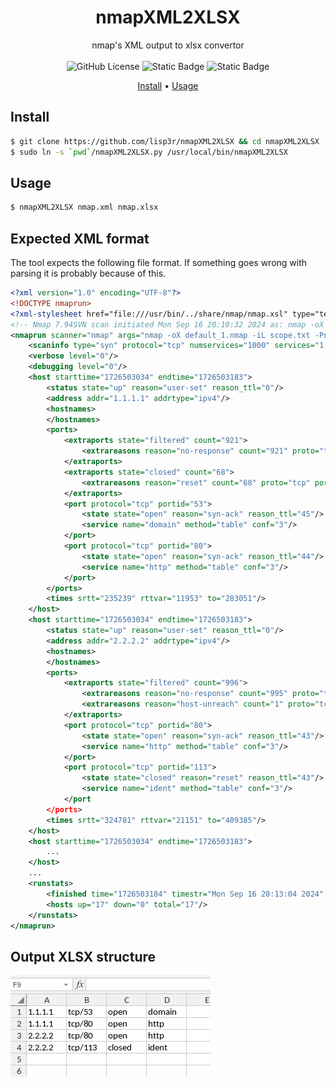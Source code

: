 <h1 align="center">nmapXML2XLSX</h1>
<div align="center">
  nmap's XML output to xlsx convertor<br>
   <br>
  <img alt="GitHub License" src="https://img.shields.io/github/license/lisp3r/AYO?style=for-the-badge&labelColor=blue&color=violet">
  <img alt="Static Badge" src="https://img.shields.io/badge/Tested--on-Linux-violet?style=for-the-badge&logo=linux&logoColor=black&labelColor=blue">
  <img alt="Static Badge" src="https://img.shields.io/badge/Bash-violet?style=for-the-badge&logo=gnubash&logoColor=black&labelColor=blue">
  <p></p>
    <a href="https://github.com/lisp3r/nmapXML2XLSX/blob/main/README.md#install">Install</a>
  <span> • </span>
	<a href="https://github.com/lisp3r/nmapXML2XLSX/blob/main/README.md#usage">Usage</a>
  <p></p>
</div>


## Install

```bash
$ git clone https://github.com/lisp3r/nmapXML2XLSX && cd nmapXML2XLSX
$ sudo ln -s `pwd`/nmapXML2XLSX.py /usr/local/bin/nmapXML2XLSX
```

## Usage

```bash
$ nmapXML2XLSX nmap.xml nmap.xlsx
```

## Expected XML format

The tool expects the following file format. If something goes wrong with parsing it is probably because of this.

```xml
<?xml version="1.0" encoding="UTF-8"?>
<!DOCTYPE nmaprun>
<?xml-stylesheet href="file:///usr/bin/../share/nmap/nmap.xsl" type="text/xsl"?>
<!-- Nmap 7.94SVN scan initiated Mon Sep 16 20:10:32 2024 as: nmap -oX default_1.nmap -iL s1.txt -Pn -->
<nmaprun scanner="nmap" args="nmap -oX default_1.nmap -iL scope.txt -Pn" start="1726503032" startstr="Mon Sep 16 20:10:32 2024" version="7.94SVN" xmloutputversion="1.05">
    <scaninfo type="syn" protocol="tcp" numservices="1000" services="1,3-4..."/>
    <verbose level="0"/>
    <debugging level="0"/>
    <host starttime="1726503034" endtime="1726503183">
        <status state="up" reason="user-set" reason_ttl="0"/>
        <address addr="1.1.1.1" addrtype="ipv4"/>
        <hostnames>
        </hostnames>
        <ports>
            <extraports state="filtered" count="921">
                <extrareasons reason="no-response" count="921" proto="tcp" ports="1,3-4..."/>
            </extraports>
            <extraports state="closed" count="68">
                <extrareasons reason="reset" count="68" proto="tcp" ports="20-21,125,783..."/>
            </extraports>
            <port protocol="tcp" portid="53">
                <state state="open" reason="syn-ack" reason_ttl="45"/>
                <service name="domain" method="table" conf="3"/>
            </port>
            <port protocol="tcp" portid="80">
                <state state="open" reason="syn-ack" reason_ttl="44"/>
                <service name="http" method="table" conf="3"/>
            </port>
        </ports>
        <times srtt="235239" rttvar="11953" to="283051"/>
    </host>
    <host starttime="1726503034" endtime="1726503183">
        <status state="up" reason="user-set" reason_ttl="0"/>
        <address addr="2.2.2.2" addrtype="ipv4"/>
        <hostnames>
        </hostnames>
        <ports>
            <extraports state="filtered" count="996">
                <extrareasons reason="no-response" count="995" proto="tcp" ports="1,3-4,..."/>
                <extrareasons reason="host-unreach" count="1" proto="tcp" ports="514"/>
            </extraports>
            <port protocol="tcp" portid="80">
                <state state="open" reason="syn-ack" reason_ttl="43"/>
                <service name="http" method="table" conf="3"/>
            </port>
            <port protocol="tcp" portid="113">
                <state state="closed" reason="reset" reason_ttl="43"/>
                <service name="ident" method="table" conf="3"/>
            </port
        </ports>
        <times srtt="324781" rttvar="21151" to="409385"/>
    </host>
    <host starttime="1726503034" endtime="1726503183">
        ...
    </host>
    ...
    <runstats>
        <finished time="1726503184" timestr="Mon Sep 16 20:13:04 2024" summary="Nmap done at Mon Sep 16 20:13:04 2024; 17 IP addresses (17 hosts up) scanned in 151.87 seconds" elapsed="151.87" exit="success"/>
        <hosts up="17" down="0" total="17"/>
    </runstats>
</nmaprun>
```

## Output XLSX structure

![img.png](img.png)
